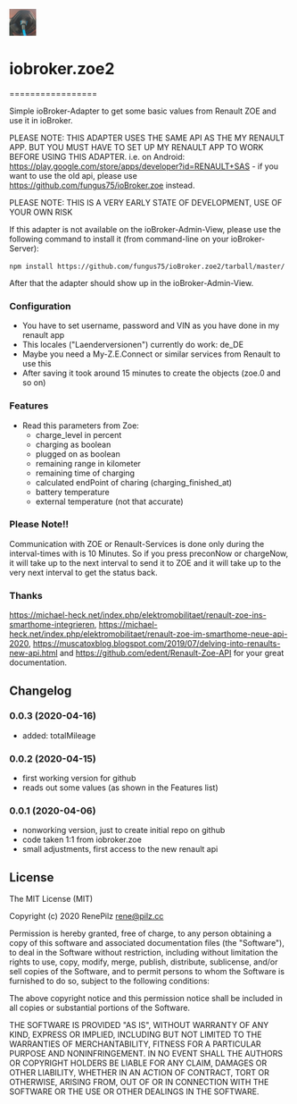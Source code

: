 ![Logo](admin/zoe.png)
# iobroker.zoe2
=================

Simple ioBroker-Adapter to get some basic values from Renault ZOE and use it in ioBroker. 

PLEASE NOTE: THIS ADAPTER USES THE SAME API AS THE MY RENAULT APP. BUT YOU MUST HAVE TO SET UP MY RENAULT APP TO WORK BEFORE USING THIS ADAPTER. i.e. on Android: https://play.google.com/store/apps/developer?id=RENAULT+SAS - if you want to use the old api, please use https://github.com/fungus75/ioBroker.zoe instead.

PLEASE NOTE: THIS IS A VERY EARLY STATE OF DEVELOPMENT, USE OF YOUR OWN RISK

If this adapter is not available on the ioBroker-Admin-View, please use the following command to install it (from command-line on your ioBroker-Server):

```npm install https://github.com/fungus75/ioBroker.zoe2/tarball/master/```

After that the adapter should show up in the ioBroker-Admin-View.

### Configuration

- You have to set username, password and VIN as you have done in my renault app
- This locales ("Laenderversionen") currently do work: de_DE
- Maybe you need a My-Z.E.Connect or similar services from Renault to use this
- After saving it took around 15 minutes to create the objects (zoe.0 and so on)

### Features

- Read this parameters from Zoe:
   - charge_level in percent
   - charging as boolean
   - plugged on as boolean
   - remaining range in kilometer
   - remaining time of charging
   - calculated endPoint of charing (charging_finished_at)
   - battery temperature
   - external temperature (not that accurate)


### Please Note!!

Communication with ZOE or Renault-Services is done only during the interval-times with is 10 Minutes.
So if you press preconNow or chargeNow, it will take up to the next interval to send it to ZOE and it will take up to the
very next interval to get the status back.

### Thanks  

https://michael-heck.net/index.php/elektromobilitaet/renault-zoe-ins-smarthome-integrieren, 
https://michael-heck.net/index.php/elektromobilitaet/renault-zoe-im-smarthome-neue-api-2020,
https://muscatoxblog.blogspot.com/2019/07/delving-into-renaults-new-api.html
and https://github.com/edent/Renault-Zoe-API for your great documentation.



## Changelog

### 0.0.3 (2020-04-16)
- added: totalMileage

### 0.0.2 (2020-04-15)
- first working version for github
- reads out some values (as shown in the Features list)

### 0.0.1 (2020-04-06)
- nonworking version, just to create initial repo on github
- code taken 1:1 from iobroker.zoe
- small adjustments, first access to the new renault api

## License
The MIT License (MIT)

Copyright (c) 2020 RenePilz <rene@pilz.cc>

Permission is hereby granted, free of charge, to any person obtaining a copy
of this software and associated documentation files (the "Software"), to deal
in the Software without restriction, including without limitation the rights
to use, copy, modify, merge, publish, distribute, sublicense, and/or sell
copies of the Software, and to permit persons to whom the Software is
furnished to do so, subject to the following conditions:

The above copyright notice and this permission notice shall be included in
all copies or substantial portions of the Software.

THE SOFTWARE IS PROVIDED "AS IS", WITHOUT WARRANTY OF ANY KIND, EXPRESS OR
IMPLIED, INCLUDING BUT NOT LIMITED TO THE WARRANTIES OF MERCHANTABILITY,
FITNESS FOR A PARTICULAR PURPOSE AND NONINFRINGEMENT. IN NO EVENT SHALL THE
AUTHORS OR COPYRIGHT HOLDERS BE LIABLE FOR ANY CLAIM, DAMAGES OR OTHER
LIABILITY, WHETHER IN AN ACTION OF CONTRACT, TORT OR OTHERWISE, ARISING FROM,
OUT OF OR IN CONNECTION WITH THE SOFTWARE OR THE USE OR OTHER DEALINGS IN
THE SOFTWARE.


